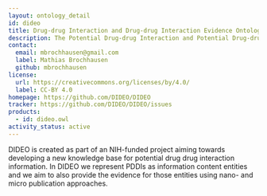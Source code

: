 ```yaml
---
layout: ontology_detail
id: dideo
title: Drug-drug Interaction and Drug-drug Interaction Evidence Ontology
description: The Potential Drug-drug Interaction and Potential Drug-drug Interaction Evidence Ontology
contact:
  email: mbrochhausen@gmail.com
  label: Mathias Brochhausen
  github: mbrochhausen
license:
  url: https://creativecommons.org/licenses/by/4.0/
  label: CC-BY 4.0
homepage: https://github.com/DIDEO/DIDEO
tracker: https://github.com/DIDEO/DIDEO/issues
products:
  - id: dideo.owl
activity_status: active
---
```


DIDEO is created as part of an NIH-funded project aiming towards developing a new knowledge base for potential drug drug interaction information. In DIDEO we represent PDDIs as information content entities and we aim to also provide the evidence for those entities using nano- and micro publication approaches.
